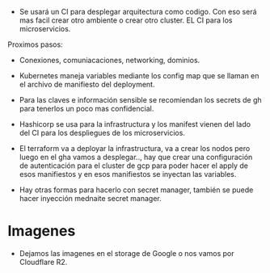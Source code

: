 - Se usará un CI para desplegar arquitectura como codigo. Con eso será mas facil crear otro ambiente o crear otro cluster.
EL CI para los microservicios.

Proximos pasos:
- Conexiones, comuniacaciones, networking, dominios.

- Kubernetes maneja variables mediante los config map que se llaman en el archivo de manifiesto del deployment.
- Para las claves e información sensible se recomiendan los secrets de gh para tenerlos un poco mas confidencial.
- Hashicorp se usa para la infrastructura y los manifest vienen del lado del CI para los despliegues de los microservicios.
- El terraform va a deployar la infrastructura, va a crear los nodos pero luego en el gha vamos a desplegar.., hay que crear una configuración de autenticación para el cluster de gcp para poder hacer el apply de esos manifiestos y en esos manifiestos se inyectan las variables.
- Hay otras formas para hacerlo con secret manager, también se puede hacer inyección mednaite secret manager.


# Imagenes
- Dejamos las imagenes en el storage de Google o nos vamos por Cloudflare R2.